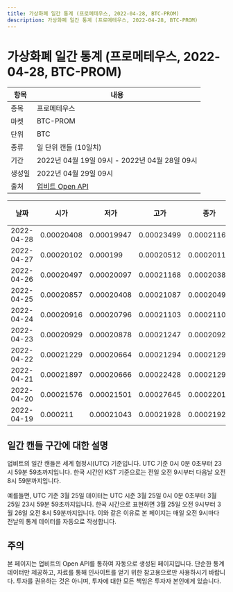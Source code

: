 ```yaml
---
title: 가상화폐 일간 통계 (프로메테우스, 2022-04-28, BTC-PROM)
description: 가상화폐 일간 통계 (프로메테우스, 2022-04-28, BTC-PROM)
---
```



가상화폐 일간 통계 (프로메테우스, 2022-04-28, BTC-PROM)
===

|항목|내용|
|--|--|
|종목|프로메테우스|
|마켓|BTC-PROM|
|단위|BTC|
|종류|일 단위 캔들 (10일치)|
|기간|2022년 04월 19일 09시 - 2022년 04월 28일 09시|
|생성일|2022년 04월 29일 09시|
|출처|[업비트 Open API](https://docs.upbit.com)|


|날짜|시가|저가|고가|종가|비고|
|--|--|--|--|--|--|
|2022-04-28|0.00020408|0.00019947|0.00023499|0.00021166|    |
|2022-04-27|0.00020102|0.000199|0.00020512|0.00020116|    |
|2022-04-26|0.00020497|0.00020097|0.00021168|0.00020387|    |
|2022-04-25|0.00020857|0.00020408|0.00021087|0.00020497|    |
|2022-04-24|0.00020916|0.00020796|0.00021103|0.00021103|    |
|2022-04-23|0.00020929|0.00020878|0.00021247|0.00020924|    |
|2022-04-22|0.00021229|0.00020664|0.00021294|0.00021294|    |
|2022-04-21|0.00021897|0.00020666|0.00022428|0.0002129|    |
|2022-04-20|0.00021576|0.00021501|0.00027645|0.00022011|    |
|2022-04-19|0.000211|0.00021043|0.00021928|0.00021928|    |


일간 캔들 구간에 대한 설명
---


업비트의 일간 캔들은 세계 협정시(UTC) 기준입니다. 
UTC 기준 0시 0분 0초부터 23시 59분 59초까지입니다. 
한국 시간인 KST 기준으로는 전일 오전 9시부터 다음날 오전 8시 59분까지입니다. 


예를들면, UTC 기준 3월 25일 데이터는 UTC 시준 3월 25일 0시 0분 0초부터 3월 25일 23시 59분 59초까지입니다. 
한국 시간으로 표현하면 3월 25일 오전 9시부터 3월 26일 오전 8시 59분까지입니다. 
이와 같은 이유로 본 페이지는 매일 오전 9시마다 전날의 통계 데이터를 자동으로 작성합니다. 


주의
---


본 페이지는 업비트의 Open API를 통하여 자동으로 생성된 페이지입니다. 
단순한 통계 데이터만 제공하고, 자료를 통해 인사이트를 얻기 위한 참고용으로만 사용하시기 바랍니다. 
투자를 권유하는 것은 아니며, 투자에 대한 모든 책임은 투자자 본인에게 있습니다. 
